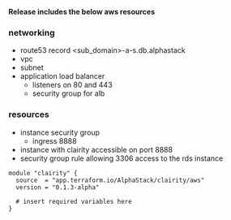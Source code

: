**Release includes the below aws resources**
### networking
* route53 record <sub_domain>-a-s.db.alphastack
* vpc
* subnet
* application load balancer
  * listeners on 80 and 443
  * security group for alb

### resources
* instance security group
  * ingress 8888
* instance with clairity accessible on port 8888
* security group rule allowing 3306 access to the rds instance


```
module "clairity" {
  source  = "app.terraform.io/AlphaStack/clairity/aws"
  version = "0.1.3-alpha"

  # insert required variables here
}
```
